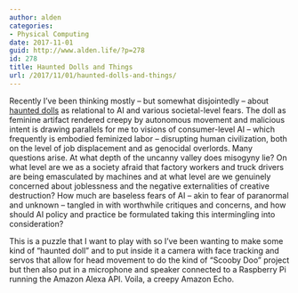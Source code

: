 ```yaml
---
author: alden
categories:
- Physical Computing
date: 2017-11-01
guid: http://www.alden.life/?p=278
id: 278
title: Haunted Dolls and Things
url: /2017/11/01/haunted-dolls-and-things/
---
```


Recently I&#8217;ve been thinking mostly &#8211; but somewhat disjointedly &#8211; about [haunted dolls](https://www.ebay.com/sch/i.html?_from=R40&_trksid=m570.l1313&_nkw=haunted+doll&_sacat=0) as relational to AI and various societal-level fears. The doll as feminine artifact rendered creepy by autonomous movement and malicious intent is drawing parallels for me to visions of consumer-level AI &#8211; which frequently is embodied feminized labor &#8211; disrupting human civilization, both on the level of job displacement and as genocidal overlords. Many questions arise. At what depth of the uncanny valley does misogyny lie? On what level are we as a society afraid that factory workers and truck drivers are being emasculated by machines and at what level are we genuinely concerned about joblessness and the negative externalities of creative destruction? How much are baseless fears of AI &#8211; akin to fear of paranormal and unknown &#8211; tangled in with worthwhile critiques and concerns, and how should AI policy and practice be formulated taking this intermingling into consideration?

This is a puzzle that I want to play with so I&#8217;ve been wanting to make some kind of &#8220;haunted doll&#8221; and to put inside it a camera with face tracking and servos that allow for head movement to do the kind of &#8220;Scooby Doo&#8221; project but then also put in a microphone and speaker connected to a Raspberry Pi running the Amazon Alexa API. Voila, a creepy Amazon Echo.

